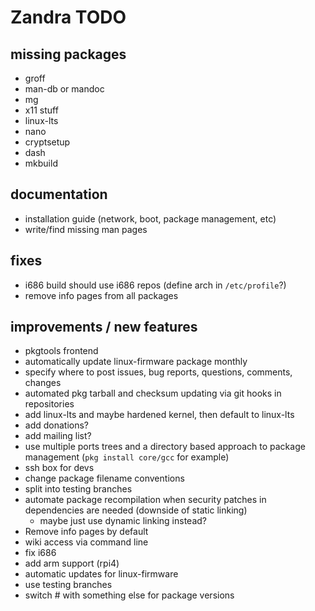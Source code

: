 # Zandra TODO

## missing packages

* groff
* man-db or mandoc
* mg
* x11 stuff
* linux-lts
* nano
* cryptsetup
* dash
* mkbuild

## documentation

* installation guide (network, boot, package management, etc)
* write/find missing man pages

## fixes

* i686 build should use i686 repos (define arch in `/etc/profile`?)
* remove info pages from all packages

## improvements / new features

* pkgtools frontend
* automatically update linux-firmware package monthly
* specify where to post issues, bug reports, questions, comments, changes
* automated pkg tarball and checksum updating via git hooks in repositories
* add linux-lts and maybe hardened kernel, then default to linux-lts
* add donations?
* add mailing list?
* use multiple ports trees and a directory based approach to package management (`pkg install core/gcc` for example)
* ssh box for devs
* change package filename conventions
* split into testing branches
* automate package recompilation when security patches in dependencies are needed (downside of static linking)
	* maybe just use dynamic linking instead?
* Remove info pages by default
* wiki access via command line
* fix i686
* add arm support (rpi4)
* automatic updates for linux-firmware
* use testing branches
* switch # with something else for package versions

